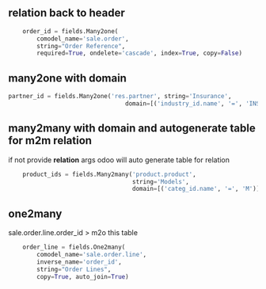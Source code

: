 

## relation back to header
```python
    order_id = fields.Many2one(
        comodel_name='sale.order',
        string="Order Reference",
        required=True, ondelete='cascade', index=True, copy=False)
```

## many2one with domain

```python
partner_id = fields.Many2one('res.partner', string='Insurance',
                                 domain=[('industry_id.name', '=', 'INS')])
```
## many2many with domain and autogenerate table for m2m relation
if not provide **relation** args  odoo will auto generate table for relation 
```python
    product_ids = fields.Many2many('product.product',
                                   string='Models',
                                   domain=[('categ_id.name', '=', 'M')])
```

## one2many 
sale.order.line.order_id > m2o this table
```python
    order_line = fields.One2many(
        comodel_name='sale.order.line',
        inverse_name='order_id',
        string="Order Lines",
        copy=True, auto_join=True)
```